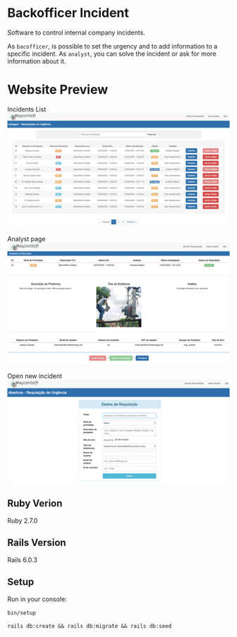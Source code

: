 # Backofficer Incident
Software to control internal company incidents.

As `bacofficer`, is possible to set the urgency and to add information to a specific incident.
As `analyst`, you can solve the incident or ask for more information about it.

# Website Preview
Incidents List
![](app/assets/images/readme/incident_list.png)

Analyst page
![](app/assets/images/readme/analyst_page.png)

Open new incident
![](app/assets/images/readme/new_incident.png)


## Ruby Verion
Ruby 2.7.0

## Rails Version
Rails 6.0.3

## Setup
Run in your console:
```
bin/setup
```
```
rails db:create && rails db:migrate && rails db:seed
```
